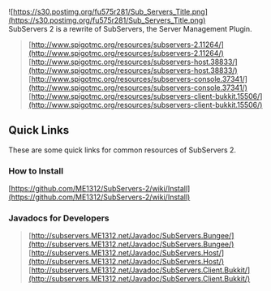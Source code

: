 ![https://s30.postimg.org/fu575r281/Sub_Servers_Title.png](https://s30.postimg.org/fu575r281/Sub_Servers_Title.png)<br>
SubServers 2 is a rewrite of SubServers, the Server Management Plugin.<br>
> [http://www.spigotmc.org/resources/subservers-2.11264/](http://www.spigotmc.org/resources/subservers-2.11264/)<br>
> [http://www.spigotmc.org/resources/subservers-host.38833/](http://www.spigotmc.org/resources/subservers-host.38833/)<br>
> [http://www.spigotmc.org/resources/subservers-console.37341/](http://www.spigotmc.org/resources/subservers-console.37341/)<br>
> [http://www.spigotmc.org/resources/subservers-client-bukkit.15506/](http://www.spigotmc.org/resources/subservers-client-bukkit.15506/)

## Quick Links
These are some quick links for common resources of SubServers 2.

### How to Install
[https://github.com/ME1312/SubServers-2/wiki/Install](https://github.com/ME1312/SubServers-2/wiki/Install)

### Javadocs for Developers
> [http://subservers.ME1312.net/Javadoc/SubServers.Bungee/](http://subservers.ME1312.net/Javadoc/SubServers.Bungee/)<br>
> [http://subservers.ME1312.net/Javadoc/SubServers.Host/](http://subservers.ME1312.net/Javadoc/SubServers.Host/)<br>
> [http://subservers.ME1312.net/Javadoc/SubServers.Client.Bukkit/](http://subservers.ME1312.net/Javadoc/SubServers.Client.Bukkit/)
